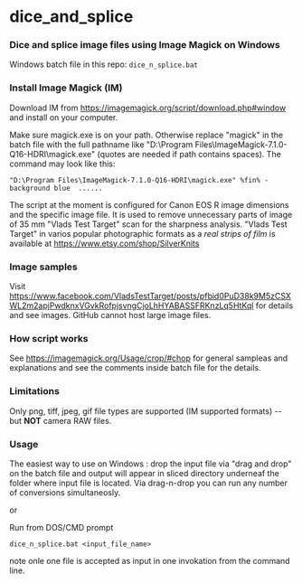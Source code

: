 # dice_and_splice

### Dice and splice image files using Image Magick on Windows

Windows batch file in this repo:  `dice_n_splice.bat`

### Install Image Magick (IM)

Download IM from  https://imagemagick.org/script/download.php#window and install on your computer. 

Make sure magick.exe is on your path. Otherwise replace "magick" in the batch file with the full pathname like "D:\Program Files\ImageMagick-7.1.0-Q16-HDRI\magick.exe" (quotes are needed if path contains spaces). The command may look like this:

`"D:\Program Files\ImageMagick-7.1.0-Q16-HDRI\magick.exe" %fin% -background blue  ......`

The script at the moment is configured for Canon EOS R image dimensions and the specific image file. It is used to remove unnecessary parts of image of 35 mm "Vlads Test Target" scan for the sharpness analysis. "Vlads Test Target" in varios popular photographic formats as a _real strips of film_ is available at https://www.etsy.com/shop/SilverKnits

### Image samples
Visit https://www.facebook.com/VladsTestTarget/posts/pfbid0PuD38k9M5zCSXWL2m2apjPwdknxVGvkRofpjsvngCjoLhHYABASSFRKnzLq5HtKql for details and see images. GitHub cannot host large image files.

### How script works
See https://imagemagick.org/Usage/crop/#chop for general sampleas and explanations and see the comments inside batch file for the details.

### Limitations

Only png, tiff, jpeg, gif file types are supported (IM supported formats) -- but **NOT** camera RAW files. 

### Usage 
The easiest way to use on Windows : drop  the input file via "drag and drop"  on the batch file and output will appear in sliced directory underneaf the folder where input file is located. Via drag-n-drop you can run any number of conversions simultaneosly.

or 

Run from DOS/CMD prompt

`dice_n_splice.bat <input_file_name>`

note onle one file is accepted as input in one invokation from the command line.

